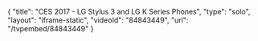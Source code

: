 {
    "title": "CES 2017 - LG Stylus 3 and LG K Series Phones",
    "type": "solo",
    "layout": "iframe-static",
    "videoId": "84843449",
    "url": "\/tvpembed\/84843449"
}